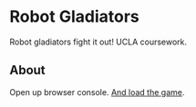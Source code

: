 Robot Gladiators
===
Robot gladiators fight it out! UCLA coursework.

About
---
Open up browser console. [And load the game](https://siphon880gh.github.io/ucla-robot-gladiators/).